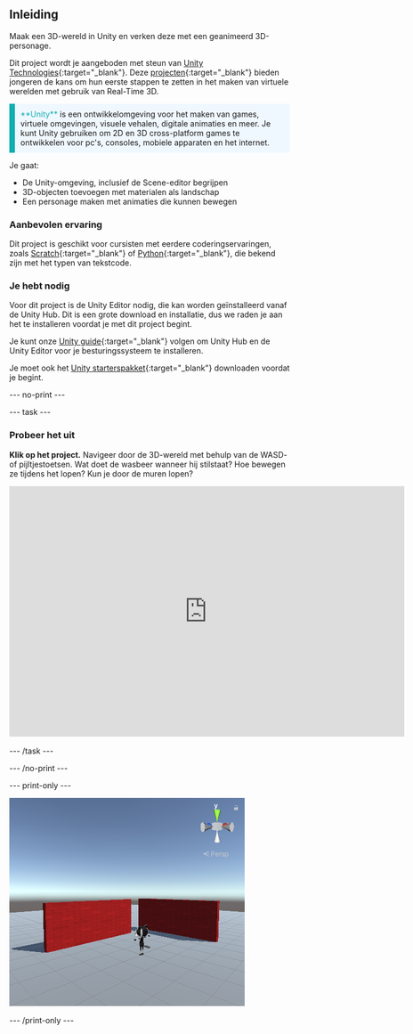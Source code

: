 ## Inleiding

Maak een 3D-wereld in Unity en verken deze met een geanimeerd 3D-personage.

Dit project wordt je aangeboden met steun van [Unity Technologies](https://unity.com/){:target="_blank"}.  Deze [projecten](https://projects.raspberrypi.org/en/pathways/unity-intro){:target="_blank"} bieden jongeren de kans om hun eerste stappen te zetten in het maken van virtuele werelden met gebruik van Real-Time 3D.

<p style="border-left: solid; border-width:10px; border-color: #0faeb0; background-color: aliceblue; padding: 10px;">
<span style="color: #0faeb0">**Unity**</span> is een ontwikkelomgeving voor het maken van games, virtuele omgevingen, visuele vehalen, digitale animaties en meer. Je kunt Unity gebruiken om 2D en 3D cross-platform games te ontwikkelen voor pc's, consoles, mobiele apparaten en het internet.
</p>

Je gaat:
+ De Unity-omgeving, inclusief de Scene-editor begrijpen
+ 3D-objecten toevoegen met materialen als landschap
+ Een personage maken met animaties die kunnen bewegen

### Aanbevolen ervaring
Dit project is geschikt voor cursisten met eerdere coderingservaringen, zoals [Scratch](https://projects.raspberrypi.org/en/pathways/scratch-intro){:target="_blank"} of [Python](https://projects.raspberrypi.org/en/pathways/python-intro){:target="_blank"}, die bekend zijn met het typen van tekstcode.

### Je hebt nodig
Voor dit project is de Unity Editor nodig, die kan worden geïnstalleerd vanaf de Unity Hub. Dit is een grote download en installatie, dus we raden je aan het te installeren voordat je met dit project begint.

Je kunt onze [Unity guide](https://projects.raspberrypi.org/en/projects/unity-guide){:target="_blank"} volgen om Unity Hub en de Unity Editor voor je besturingssysteem te installeren.

Je moet ook het [Unity starterspakket](https://rpf.io/p/en/explore-a-3d-world-go){:target="_blank"} downloaden voordat je begint.

--- no-print ---

--- task ---
### Probeer het uit

**Klik op het project.** Navigeer door de 3D-wereld met behulp van de WASD- of pijltjestoetsen. Wat doet de wasbeer wanneer hij stilstaat? Hoe bewegen ze tijdens het lopen? Kun je door de muren lopen?

<iframe allowtransparency="true" width="710" height="450" src="https://explore-a-3d-world-basic.rpfilt.repl.co" frameborder="0"></iframe>

--- /task ---

--- /no-print ---

--- print-only ---

![Voltooid project.](images/showcase_static.png)

--- /print-only ---
